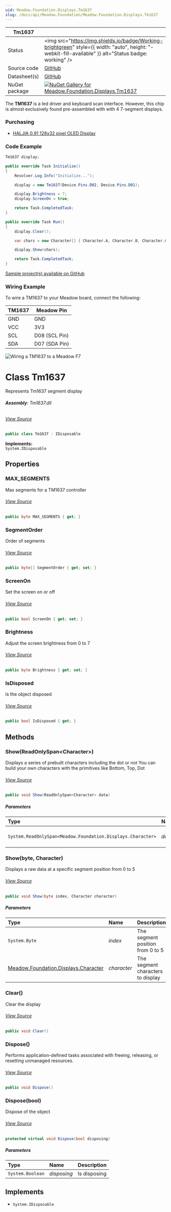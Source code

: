 ```yaml
---
uid: Meadow.Foundation.Displays.Tm1637
slug: /docs/api/Meadow.Foundation/Meadow.Foundation.Displays.Tm1637
---
```


| Tm1637 | |
|--------|--------|
| Status | <img src="https://img.shields.io/badge/Working-brightgreen" style={{ width: "auto", height: "-webkit-fill-available" }} alt="Status badge: working" /> |
| Source code | [GitHub](https://github.com/WildernessLabs/Meadow.Foundation/tree/main/Source/Meadow.Foundation.Peripherals/Displays.Tm1637) |
| Datasheet(s) | [GitHub](https://github.com/WildernessLabs/Meadow.Foundation/tree/main/Source/Meadow.Foundation.Peripherals/Displays.Tm1637/Datasheet) |
| NuGet package | <a href="https://www.nuget.org/packages/Meadow.Foundation.Displays.Tm1637/" target="_blank"><img src="https://img.shields.io/nuget/v/Meadow.Foundation.Displays.Tm1637.svg?label=Meadow.Foundation.Displays.Tm1637" alt="NuGet Gallery for Meadow.Foundation.Displays.Tm1637" /></a> |

The **TM1637** is a led driver and keyboard scan interface. However, this chip is almost exclusively found pre-assembled with with 4 7-segment displays.

### Purchasing

* [HALJIA 0.91 128x32 pixel OLED Display](https://www.amazon.co.uk/gp/product/B071Z18R1M/ref=oh_aui_detailpage_o03_s00?ie=UTF8&psc=1)

### Code Example

```csharp
Tm1637 display;

public override Task Initialize()
{
    Resolver.Log.Info("Initialize...");

    display = new Tm1637(Device.Pins.D02, Device.Pins.D01);

    display.Brightness = 7;
    display.ScreenOn = true;

    return Task.CompletedTask;
}

public override Task Run()
{
    display.Clear();

    var chars = new Character[] { Character.A, Character.B, Character.C, Character.D };

    display.Show(chars);

    return Task.CompletedTask;
}

```

[Sample project(s) available on GitHub](https://github.com/WildernessLabs/Meadow.Foundation/tree/main/Source/Meadow.Foundation.Peripherals/Displays.Tm1637/Samples/Tm1637_Sample)

### Wiring Example

 To wire a TM1637 to your Meadow board, connect the following:

| TM1637  | Meadow Pin    |
|---------|---------------|
| GND     | GND           |
| VCC     | 3V3           |
| SCL     | D08 (SCL Pin) |
| SDA     | D07 (SDA Pin) |

![Wiring a TM1637 to a Meadow F7](/API_Assets/Meadow.Foundation.Displays.Tm1637/Tm1637_Fritzing.png)

# Class Tm1637
Represents Tm1637 segment display

###### **Assembly**: Tm1637.dll
###### [View Source](https://github.com/WildernessLabs/Meadow.Foundation/blob/main/Source/Meadow.Foundation.Peripherals/Displays.Tm1637/Driver/Tm1637.cs#L11)
```csharp title="Declaration"
public class Tm1637 : IDisposable
```
**Implements:**  
`System.IDisposable`

## Properties
### MAX_SEGMENTS
Max segments for a TM1637 controller
###### [View Source](https://github.com/WildernessLabs/Meadow.Foundation/blob/main/Source/Meadow.Foundation.Peripherals/Displays.Tm1637/Driver/Tm1637.cs#L16)
```csharp title="Declaration"
public byte MAX_SEGMENTS { get; }
```
### SegmentOrder
Order of segments
###### [View Source](https://github.com/WildernessLabs/Meadow.Foundation/blob/main/Source/Meadow.Foundation.Peripherals/Displays.Tm1637/Driver/Tm1637.cs#L21)
```csharp title="Declaration"
public byte[] SegmentOrder { get; set; }
```
### ScreenOn
Set the screen on or off
###### [View Source](https://github.com/WildernessLabs/Meadow.Foundation/blob/main/Source/Meadow.Foundation.Peripherals/Displays.Tm1637/Driver/Tm1637.cs#L46)
```csharp title="Declaration"
public bool ScreenOn { get; set; }
```
### Brightness
Adjust the screen brightness from 0 to 7
###### [View Source](https://github.com/WildernessLabs/Meadow.Foundation/blob/main/Source/Meadow.Foundation.Peripherals/Displays.Tm1637/Driver/Tm1637.cs#L61)
```csharp title="Declaration"
public byte Brightness { get; set; }
```
### IsDisposed
Is the object disposed
###### [View Source](https://github.com/WildernessLabs/Meadow.Foundation/blob/main/Source/Meadow.Foundation.Peripherals/Displays.Tm1637/Driver/Tm1637.cs#L80)
```csharp title="Declaration"
public bool IsDisposed { get; }
```
## Methods
### Show(ReadOnlySpan&lt;Character&gt;)
Displays a series of prebuilt characters including the dot or not
You can build your own characters with the primitives like Bottom, Top, Dot
###### [View Source](https://github.com/WildernessLabs/Meadow.Foundation/blob/main/Source/Meadow.Foundation.Peripherals/Displays.Tm1637/Driver/Tm1637.cs#L254)
```csharp title="Declaration"
public void Show(ReadOnlySpan<Character> data)
```

##### Parameters

| Type | Name | Description |
|:--- |:--- |:--- |
| `System.ReadOnlySpan<Meadow.Foundation.Displays.Character>` | *data* | The Character to display |

### Show(byte, Character)
Displays a raw data at a specific segment position from 0 to 5
###### [View Source](https://github.com/WildernessLabs/Meadow.Foundation/blob/main/Source/Meadow.Foundation.Peripherals/Displays.Tm1637/Driver/Tm1637.cs#L264)
```csharp title="Declaration"
public void Show(byte index, Character character)
```

##### Parameters

| Type | Name | Description |
|:--- |:--- |:--- |
| `System.Byte` | *index* | The segment position from 0 to 5 |
| [Meadow.Foundation.Displays.Character](../Character) | *character* | The segment characters to display |

### Clear()
Clear the display
###### [View Source](https://github.com/WildernessLabs/Meadow.Foundation/blob/main/Source/Meadow.Foundation.Peripherals/Displays.Tm1637/Driver/Tm1637.cs#L293)
```csharp title="Declaration"
public void Clear()
```
### Dispose()
Performs application-defined tasks associated with freeing, releasing, or resetting unmanaged resources.
###### [View Source](https://github.com/WildernessLabs/Meadow.Foundation/blob/main/Source/Meadow.Foundation.Peripherals/Displays.Tm1637/Driver/Tm1637.cs#L308)
```csharp title="Declaration"
public void Dispose()
```
### Dispose(bool)
Dispose of the object
###### [View Source](https://github.com/WildernessLabs/Meadow.Foundation/blob/main/Source/Meadow.Foundation.Peripherals/Displays.Tm1637/Driver/Tm1637.cs#L318)
```csharp title="Declaration"
protected virtual void Dispose(bool disposing)
```

##### Parameters

| Type | Name | Description |
|:--- |:--- |:--- |
| `System.Boolean` | *disposing* | Is disposing |


## Implements

* `System.IDisposable`

